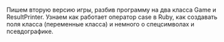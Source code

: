 Пишем вторую версию игры, разбив программу на два класса Game и ResultPrinter. 
Узнаем как работает оператор case в Ruby, как создавать поля класса (переменные класса) и немного о спецсимволах и псевдографике.
